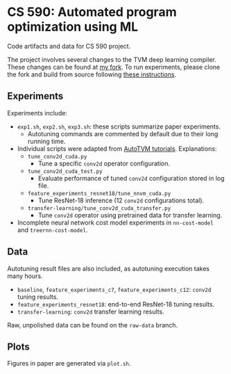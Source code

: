 # CS 590: Automated program optimization using ML

Code artifacts and data for CS 590 project.

The project involves several changes to the TVM deep learning compiler.
These changes can be found at [my fork](https://github.com/dan-zheng/tvm/tree/cs590-experiments).
To run experiments, please clone the fork and build from source following [these instructions](https://docs.tvm.ai/install/from_source.html).

## Experiments

Experiments include:
- `exp1.sh`, `exp2.sh`, `exp3.sh`: these scripts summarize paper experiments.
  - Autotuning commands are commented by default due to their long running time.
- Individual scripts were adapted from [AutoTVM tutorials](https://docs.tvm.ai/tutorials/index.html#auto-tuning). Explanations:
  - `tune_conv2d_cuda.py`
    - Tune a specific `conv2d` operator configuration.
  - `tune_conv2d_cuda_test.py`
    - Evaluate performance of tuned `conv2d` configuration stored in log file.
  - `feature_experiments_resnet18/tune_nnvm_cuda.py`
    - Tune ResNet-18 inference (12 `conv2d` configurations total).
  - `transfer-learning/tune_conv2d_cuda_transfer.py`
    - Tune `conv2d` operator using pretrained data for transfer learning.
- Incomplete neural network cost model experiments in `nn-cost-model` and `treernn-cost-model`.

## Data

Autotuning result files are also included, as autotuning execution takes many hours.
- `baseline`, `feature_experiments_c7`, `feature_experiments_c12`: `conv2d` tuning results.
- `feature_experiments_resnet18`: end-to-end ResNet-18 tuning results.
- `transfer-learning`: `conv2d` transfer learning results.

Raw, unpolished data can be found on the `raw-data` branch.

## Plots

Figures in paper are generated via `plot.sh`.
